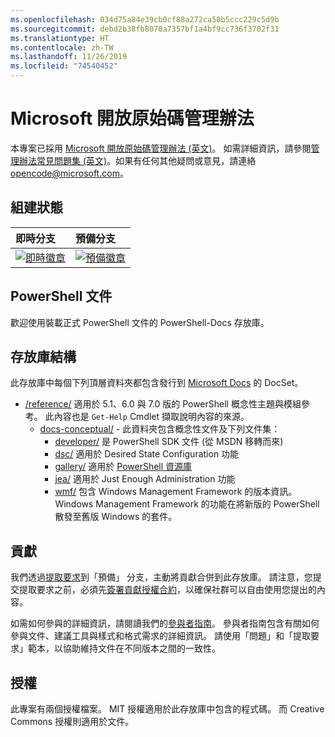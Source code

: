 ```yaml
---
ms.openlocfilehash: 034d75a84e39cb0cf88a272ca58b5ccc229c5d9b
ms.sourcegitcommit: debd2b38fb8070a7357bf1a4bf9cc736f3702f31
ms.translationtype: HT
ms.contentlocale: zh-TW
ms.lasthandoff: 11/26/2019
ms.locfileid: "74540452"
---
```

# <a name="microsoft-open-source-code-of-conduct"></a>Microsoft 開放原始碼管理辦法

本專案已採用 [Microsoft 開放原始碼管理辦法 (英文)](https://opensource.microsoft.com/codeofconduct/)。 如需詳細資訊，請參閱[管理辦法常見問題集 (英文)](https://opensource.microsoft.com/codeofconduct/faq/)。如果有任何其他疑問或意見，請連絡 [opencode@microsoft.com](mailto:opencode@microsoft.com)。

[即時徽章]: https://powershell.visualstudio.com/PowerShell-Docs/_apis/build/status/PowerShell-Docs-CI?branchName=live
[預備徽章]: https://powershell.visualstudio.com/PowerShell-Docs/_apis/build/status/PowerShell-Docs-CI?branchName=staging

## <a name="build-status"></a>組建狀態

| 即時分支 | 預備分支 |
|:------------|:---------------|
| [![即時徽章][]][即時徽章] | [![預備徽章][]][預備徽章]

## <a name="powershell-documentation"></a>PowerShell 文件

歡迎使用裝載正式 PowerShell 文件的 PowerShell-Docs 存放庫。

## <a name="repository-structure"></a>存放庫結構

此存放庫中每個下列頂層資料夾都包含發行到 [Microsoft Docs](https://docs.microsoft.com/powershell) 的 DocSet。

- [/reference/](https://docs.microsoft.com/powershell/scripting/) 適用於 5.1、6.0 與 7.0 版的 PowerShell 概念性主題與模組參考。 此內容也是 `Get-Help` Cmdlet 擷取說明內容的來源。
  - [docs-conceptual/](https://docs.microsoft.com/powershell) - 此資料夾包含概念性文件及下列文件集：
    - [developer/](https://docs.microsoft.com/powershell/scripting/developer/) 是 PowerShell SDK 文件 (從 MSDN 移轉而來)
    - [dsc/](https://docs.microsoft.com/powershell/scripting/dsc/) 適用於 Desired State Configuration 功能
    - [gallery/](https://docs.microsoft.com/powershell/scripting/gallery) 適用於 [PowerShell 資源庫](https://www.powershellgallery.com/)
    - [jea/](https://docs.microsoft.com/powershell/scripting/jea/) 適用於 Just Enough Administration 功能
    - [wmf/](https://docs.microsoft.com/powershell/scripting/wmf/overview) 包含 Windows Management Framework 的版本資訊。Windows Management Framework 的功能在將新版的 PowerShell 散發至舊版 Windows 的套件。

## <a name="contributing"></a>貢獻

我們透過[提取要求](https://help.github.com/articles/using-pull-requests/)到「預備」  分支，主動將貢獻合併到此存放庫。
請注意，您提交提取要求之前，必須先[簽署貢獻授權合約](https://cla.microsoft.com/)，以確保社群可以自由使用您提出的內容。

如需如何參與的詳細資訊，請閱讀我們的[參與者指南](https://docs.microsoft.com/contribute/powershell/powershell-contribute)。 參與者指南包含有關如何參與文件、建議工具與樣式和格式需求的詳細資訊。 請使用「問題」和「提取要求」範本，以協助維持文件在不同版本之間的一致性。

## <a name="licenses"></a>授權

此專案有兩個授權檔案。 MIT 授權適用於此存放庫中包含的程式碼。 而 Creative Commons 授權則適用於文件。